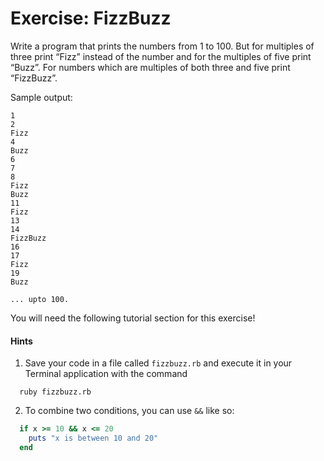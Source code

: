 # Exercise: FizzBuzz

Write a program that prints the numbers from 1 to 100. But for multiples of three print “Fizz” instead of the number and for the multiples of five print “Buzz”. For numbers which are multiples of both three and five print “FizzBuzz”.

Sample output:

```
1
2
Fizz
4
Buzz
6
7
8
Fizz
Buzz
11
Fizz
13
14
FizzBuzz
16
17
Fizz
19
Buzz

... upto 100.
```

You will need the following tutorial section for this exercise!

#### Hints

1. Save your code in a file called `fizzbuzz.rb` and execute it in your Terminal application with the command

  ```
    ruby fizzbuzz.rb
  ```



2. To combine two conditions, you can use `&&` like so:
  ```Ruby
    if x >= 10 && x <= 20
      puts "x is between 10 and 20"
    end
  ```

